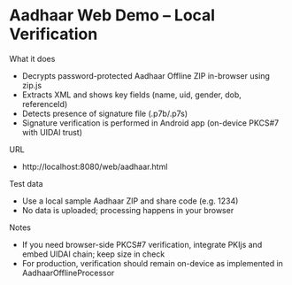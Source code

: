# Aadhaar Web Demo – Local Verification

What it does
- Decrypts password-protected Aadhaar Offline ZIP in-browser using zip.js
- Extracts XML and shows key fields (name, uid, gender, dob, referenceId)
- Detects presence of signature file (.p7b/.p7s)
- Signature verification is performed in Android app (on-device PKCS#7 with UIDAI trust)

URL
- http://localhost:8080/web/aadhaar.html

Test data
- Use a local sample Aadhaar ZIP and share code (e.g. 1234)
- No data is uploaded; processing happens in your browser

Notes
- If you need browser-side PKCS#7 verification, integrate PKIjs and embed UIDAI chain; keep size in check
- For production, verification should remain on-device as implemented in AadhaarOfflineProcessor


